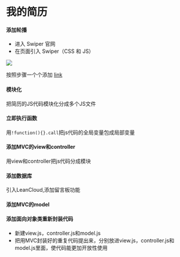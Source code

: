 # 我的简历

#### 添加轮播
- 进入 Swiper 官网
- 在页面引入 Swiper（CSS 和 JS）

![](https://i.loli.net/2018/01/31/5a716bb1a4a1e.png
)

按照步骤一个个添加
[link](http://idangero.us/swiper/get-started/)

#### 模块化
把简历的JS代码模块化分成多个JS文件

#### 立即执行函数
用`!function(){}.call`把js代码的全局变量包成局部变量

#### 添加MVC的view和controller
用view和controller把js代码分成模块

#### 添加数据库
引入LeanCloud,添加留言板功能

#### 添加MVC的model

#### 添加面向对象类重新封装代码
- 新建view.js，controller.js和model.js
- 把用MVC封装好的重复代码提出来，分别放进view.js，controller.js和model.js里面，使代码能更加开放性使用
